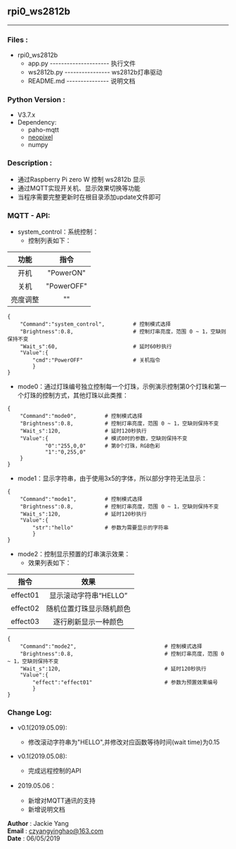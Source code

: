 ## rpi0_ws2812b
----------------------------------------------------

### Files :
- rpi0_ws2812b
	- app.py --------------------- 执行文件
	- ws2812b.py ---------------- ws2812b灯串驱动
	- README.md --------------- 说明文档


### Python Version : 
- V3.7.x
- Dependency:
    - paho-mqtt
    - [neopixel](https://learn.adafruit.com/adafruit-neopixel-uberguide/python-circuitpython)
    - numpy


### Description :
- 通过Raspberry Pi zero W 控制 ws2812b 显示
- 通过MQTT实现开关机、显示效果切换等功能
- 当程序需要完整更新时在根目录添加update文件即可


### MQTT - API:

- system_control：系统控制：
    - 控制列表如下：
    
|  功能  |  指令  |  
| :----: | :----: |  
|  开机  |  "PowerON" |
|  关机  |  "PowerOFF" |
|  亮度调整  |  ""  |

```
{
    "Command":"system_control",         # 控制模式选择
    "Brightness":0.8,                   # 控制灯串亮度，范围 0 ~ 1，空缺则保持不变
    "Wait_s":60,                        # 延时60秒执行
    "Value":{
        "cmd":"PowerOFF"                # 关机指令
        }
}
```
- mode0：通过灯珠编号独立控制每一个灯珠，示例演示控制第0个灯珠和第一个灯珠的控制方式，其他灯珠以此类推：
```
{
    "Command":"mode0",         # 控制模式选择
    "Brightness":0.8,          # 控制灯串亮度，范围 0 ~ 1，空缺则保持不变
    "Wait_s":120,              # 延时120秒执行
    "Value":{                  # 模式0时的参数，空缺则保持不变
            "0":"255,0,0"      # 第0个灯珠，RGB色彩
            "1":"0,255,0"
    }
}
```
- mode1：显示字符串，由于使用3x5的字体，所以部分字符无法显示：
```
{
    "Command":"mode1",         # 控制模式选择
    "Brightness":0.8,          # 控制灯串亮度，范围 0 ~ 1，空缺则保持不变
    "Wait_s":120,              # 延时120秒执行
    "Value":{
        "str":"hello"          # 参数为需要显示的字符串
        }
}
```
- mode2：控制显示预置的灯串演示效果：
    - 效果列表如下：  

|   指令   |  效果  |
| :------: | :----: |
|  effect01  |  显示滚动字符串“HELLO” |  
|  effect02  |  随机位置灯珠显示随机颜色 |
|  effect03  |  逐行刷新显示一种颜色 |

```
{
    "Command":"mode2",                            # 控制模式选择
    "Brightness":0.8,                             # 控制灯串亮度，范围 0 ~ 1，空缺则保持不变
    "Wait_s":120,                                 # 延时120秒执行
    "Value":{
        "effect":"effect01"                       # 参数为预置效果编号
        }
}
```

### Change Log:

- v0.1(2019.05.09):
    - 修改滚动字符串为"HELLO",并修改对应函数等待时间(wait time)为0.15

- v0.1(2019.05.08):
    - 完成远程控制的API

- 2019.05.06：
    - 新增对MQTT通讯的支持
    - 新增说明文档


**Author**         : Jackie Yang  
**Email**          : czyangyinghao@163.com  
**Date**           : 06/05/2019
